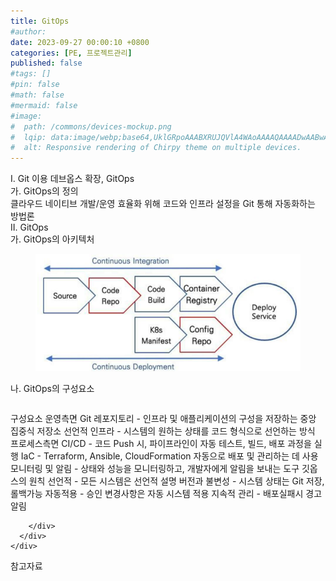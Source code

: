 ```yaml
---
title: GitOps
#author: 
date: 2023-09-27 00:00:10 +0800
categories: [PE, 프로젝트관리]
published: false
#tags: []
#pin: false
#math: false
#mermaid: false
#image:
#  path: /commons/devices-mockup.png
#  lqip: data:image/webp;base64,UklGRpoAAABXRUJQVlA4WAoAAAAQAAAADwAABwAAQUxQSDIAAAARL0AmbZurmr57yyIiqE8oiG0bejIYEQTgqiDA9vqnsUSI6H+oAERp2HZ65qP/VIAWAFZQOCBCAAAA8AEAnQEqEAAIAAVAfCWkAALp8sF8rgRgAP7o9FDvMCkMde9PK7euH5M1m6VWoDXf2FkP3BqV0ZYbO6NA/VFIAAAA
#  alt: Responsive rendering of Chirpy theme on multiple devices.
---
```


<div class="post-wrap">
  <div class="para">
    <div class="para-title">
      I. Git 이용 데브옵스 확장, GitOps
    </div>
    <div class="para-cntnt">
      <div class="para">
        <div class="para-title">
          가. GitOps의 정의
        </div>
        <div class="para-cntnt">
            클라우드 네이티브 개발/운영 효율화 위해 코드와 인프라 설정을 Git 통해 자동화하는 방법론
        </div>
      </div>
    </div>
  </div>
  
  <div class="para">
    <div class="para-title">
      II. GitOps
    </div>
    <div class="para-cntnt">
      <div class="para">
        <div class="para-title">
          가. GitOps의 아키텍처
        </div>
        <div class="para-cntnt">
          <figure class="post-figure">
            <img src="/assets/img/posts/GitOps.png" alt="GitOps">
<!--            <figcaption>Source: Unveiling the Metaverse: Exploring Emerging Trends, Multifaceted Perspectives, and Future Challenges</figcaption>-->
          </figure>
        </div>
      </div>
      <div class="para">
        <div class="para-title">
          나. GitOps의 구성요소
        </div>
        <div class="para-cntnt">
          <table class="post-table">
          </table>
          구성요소
  운영측면 
    Git 레포지토리 - 인프라 및 애플리케이션의 구성을 저장하는 중앙 집중식 저장소
    선언적 인프라 - 시스템의 원하는 상태를 코드 형식으로 선언하는 방식
  프로세스측면
    CI/CD - 코드 Push 시, 파이프라인이 자동 테스트, 빌드, 배포 과정을 실행 
    IaC - Terraform, Ansible, CloudFormation 자동으로 배포 및 관리하는 데 사용 
    모니터링 및 알림 - 상태와 성능을 모니터링하고, 개발자에게 알림을 보내는 도구
깃옵스의 원칙
    선언적 - 모든 시스템은 선언적 설명
    버전과 불변성 - 시스템 상태는 Git 저장, 롤백가능
    자동적용 - 승인 변경사항은 자동 시스템 적용
    지속적 관리 - 배포실패시 경고알림

        </div>
      </div>
    </div>
  </div>

  <div class="refr-wrap">
    <div class="refr-title">
        참고자료
    </div>
    <ol class="refr-list">
    <!--    <li>(나현식, 최대선) <a target="_blank" href="https://scienceon.kisti.re.kr/commons/util/originalView.do?cn=JAKO202225948430499&oCn=JAKO202225948430499&dbt=JAKO&journal=NJOU00291864">메타버스 보안 위협 요소 및 대응 방안 검토</a></li>-->
    <!--    <li>(M. Uddin, S. Manickam, H. Ullah, M. Obaidat and A. Dandoush) <a target="_blank" href="https://ieeexplore.ieee.org/abstract/document/10138386">Unveiling the Metaverse: Exploring Emerging Trends, Multifaceted Perspectives, and Future Challenges</a></li>-->
    </ol>
  </div>
</div>
